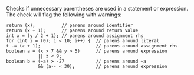 Checks if unnecessary parentheses are used in a statement or expression.
The check will flag the following with warnings:

    return (x);          // parens around identifier
    return (x + 1);      // parens around return value
    int x = (y / 2 + 1); // parens around assignment rhs
    for (int i = (0); i < 10; i++) {  // parens around literal
    t -= (z + 1);                     // parens around assignment rhs
    boolean a = (x > 7 && y > 5)      // parens around expression
                || z < 9;
    boolean b = (~a) > -27            // parens around ~a
                && (a-- < 30);        // parens around expression
